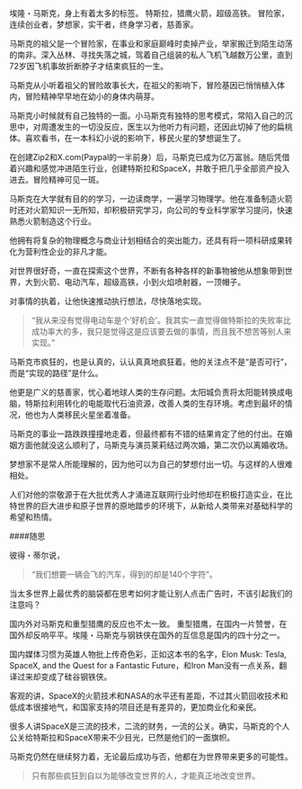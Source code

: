 
埃隆・马斯克，身上有着太多的标签。
特斯拉，猎鹰火箭，超级高铁。
冒险家，连续创业者，梦想家，实干者，终身学习者，慈善家。


马斯克的祖父是一个冒险家，在事业和家庭巅峰时卖掉产业，举家搬迁到陌生动荡的南非。深入丛林、寻找失落之城，驾着自己组装的私人飞机飞越数万公里，直到72岁因飞机事故折断脖子才结束疯狂的一生。

马斯克从小听着祖父的冒险故事长大，在祖父的影响下，冒险基因已悄悄植入体内，冒险精神早早地在幼小的身体内萌芽。

马斯克小时候就有自己独特的一面。小马斯克有独特的思考模式，常陷入自己的沉思中，对周遭发生的一切没反应，医生以为他听力有问题，还因此切掉了他的扁桃体。喜欢看书，在一本科幻小说的影响下，移民火星的梦想诞生了。


在创建Zip2和X.com(Paypal的一半前身）后，马斯克已成为亿万富翁。随后凭借着兴趣和感觉冲进陌生行业，创建特斯拉和SpaceX，并敢于把几乎全部资产投入进去。冒险精神可见一斑。


马斯克在大学就有目的的学习，一边读商学，一遍学习物理学。他在准备制造火箭时还对火箭知识一无所知，却积极研究学习，向公司的专业科学家学习提问，快速熟悉火箭制造这个行业。

他拥有将复杂的物理概念与商业计划相结合的突出能力，还具有将一项科研成果转化为营利性企业的非凡才能。


对世界很好奇，一直在探索这个世界，不断有各种各样的新事物被他从想象带到世界，大到火箭、电动汽车，超级高铁，小到火焰喷射器，一顶帽子。

对事情的执着，让他快速推动执行想法，尽快落地实现。

> “我从来没有觉得电动车是个’好机会’。我其实一直觉得做特斯拉的失败率比成功率大的多，我只是觉得这是应该要去做的事情，而且我不想苦等别人来实现。”

马斯克市疯狂的，也是认真的，认认真真地疯狂着。他的关注点不是“是否可行”，而是“实现的路径”是什么。

他更是广义的慈善家，忧心着地球人类的生存问题。太阳城负责将太阳能转换成电脑，特斯拉利用转化的电能取代石油资源，改善人类的生存环境。考虑到最坏的情况，他也为人类移民火星坐着准备。


马斯克的事业一路跌跌撞撞地走着，但最终都有不错的结果肯定了他的付出。在婚姻方面他就没这么顺利了，马斯克与演员莱莉结过两次婚，第二次仍以离婚收场。

梦想家不是常人所能理解的，因为他可以为自己的梦想付出一切。与这样的人很难相处。

人们对他的崇敬源于在大批优秀人才涌进互联网行业时他却在积极打造实业，在比特世界的巨大进步和原子世界的原地踏步的环境下，从新给人类带来对基础科学的希望和热情。

####随思

彼得・蒂尔说，
> “我们想要一辆会飞的汽车，得到的却是140个字符”。

当太多世界上最优秀的脑袋都在思考如何才能让别人点击广告时，不该引起我们的注意吗？

国内外对马斯克和重型猎鹰的反应也不太一致。
重型猎鹰，在国内一片赞誉，在国外却反响平平。埃隆・马斯克与钢铁侠在国外的互信息是国内的四十分之一。

国内媒体习惯为英雄人物批上传奇色彩，正如这本书的名字，Elon Musk: Tesla, SpaceX, and the Quest for a Fantastic Future，和Iron Man没有一点关系，翻译过来却变成了硅谷钢铁侠。

客观的讲，SpaceX的火箭技术和NASA的水平还有差距，不过其火箭回收技术和低成本很接地气，和国家支持的项目还是有差异的，更加商业化和亲民。

很多人讲SpaceX是三流的技术，二流的财务，一流的公关。确实，马斯克的个人公关给特斯拉和SpaceX带来不少目光，已然是他们的一面旗帜。

马斯克仍然在继续努力着，无论最后成功与否，他都在为世界带来更多的可能性。

> 只有那些疯狂到自以为能够改变世界的人，才能真正地改变世界。


